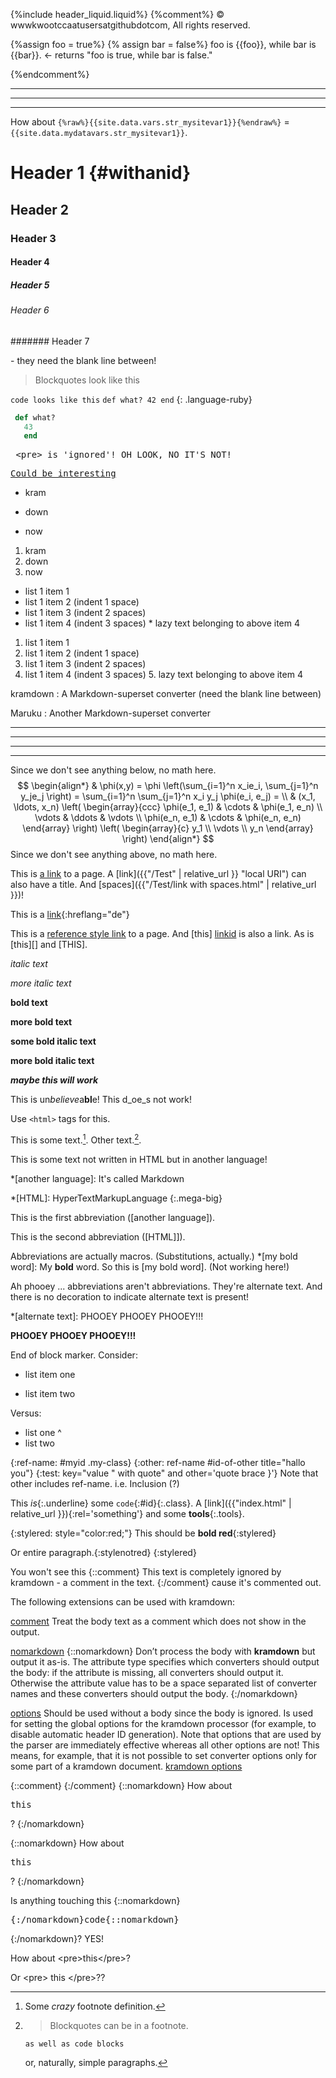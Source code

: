 {%include header_liquid.liquid%}
{%comment%}
© wwwkwootccaatusersatgithubdotcom, All rights reserved.




{%assign foo = true%}
{% assign bar = false%}
foo is {{foo}}, while bar is {{bar}}. <- returns "foo is true, while bar is false."



{%endcomment%}














<hr><hr><hr>

How about `{%raw%}{{site.data.vars.str_mysitevar1}}{%endraw%}` = `{{site.data.mydatavars.str_mysitevar1}}`.



# Header 1 {#withanid}

## Header 2

### Header 3

#### Header 4

##### Header 5

###### Header 6

####### Header 7

\- they need the blank line between!



> Blockquotes look like this



`code looks like this`
`def what?
  42
  end`
 {: .language-ruby}

~~~ ruby
 def what?
   43
   end
~~~



<pre> &lt;pre> is 'ignored'! OH LOOK, NO IT'S NOT!</pre>

<pre markdown="0"><u>Could be interesting</u></pre>

* kram
+ down
- now

1. kram
1. down
1. now


* list 1 item 1
 * list 1 item 2 (indent 1 space)
  * list 1 item 3 (indent 2 spaces)
   * list 1 item 4  (indent 3 spaces)
    * lazy text belonging to above item 4
1. list 1 item 1
 2. list 1 item 2 (indent 1 space)
  3. list 1 item 3 (indent 2 spaces)
   4. list 1 item 4  (indent 3 spaces)
    5. lazy text belonging to above item 4

kramdown
: A Markdown-superset converter
(need the blank line between)

Maruku
:     Another Markdown-superset converter



* * *

---

  _  _  _  _

---------------



Since we don't see anything below, no math here.
$$
\begin{align*}
  & \phi(x,y) = \phi \left(\sum_{i=1}^n x_ie_i, \sum_{j=1}^n y_je_j \right)
  = \sum_{i=1}^n \sum_{j=1}^n x_i y_j \phi(e_i, e_j) = \\
  & (x_1, \ldots, x_n) \left( \begin{array}{ccc}
      \phi(e_1, e_1) & \cdots & \phi(e_1, e_n) \\
      \vdots & \ddots & \vdots \\
      \phi(e_n, e_1) & \cdots & \phi(e_n, e_n)
    \end{array} \right)
  \left( \begin{array}{c}
      y_1 \\
      \vdots \\
      y_n
    \end{array} \right)
\end{align*}
$$
Since we don't see anything above, no math here.



This is [a link](http://rubyforge.org) to a page.
A [link]({{"/Test" | relative_url }} "local URI") can also have a title.
And [spaces]({{"/Test/link with spaces.html" | relative_url }})!

This is a [link](http://example.com){:hreflang="de"}

This is a [reference style link][linkid] to a page. And [this]
[linkid] is also a link. As is [this][] and [THIS].

[linkid]: http://www.example.com/ "Optional Title"



*italic text*

_more italic text_

**bold text**

__more bold text__

**some bold italic text**

__more bold italic text__

**_maybe this will work_**

This is un*believe*a**bl**e! This d_oe_s not work!



Use `<html>` tags for this.



This is some text.[^1]. Other text.[^footnote].

[^1]: Some *crazy* footnote definition.

[^footnote]:
    > Blockquotes can be in a footnote.

        as well as code blocks

    or, naturally, simple paragraphs.

[^other-note]:       no code block here (spaces are stripped away)

[^codeblock-note]:
        this is now a code block (8 spaces indentation)



This is some text not written in HTML but in another language!


*[another language]: It's called Markdown

*[HTML]: HyperTextMarkupLanguage
{:.mega-big}

This is the first abbreviation ([another language]).

This is the second abbreviation ([HTML]]).

Abbreviations are actually macros. (Substitutions, actually.)
*[my bold word]: My **bold** word.
So this is [my bold word]. (Not working here!)

Ah phooey ... abbreviations aren't abbreviations. They're alternate text.
And there is no decoration to indicate alternate text is present!

*[alternate text]: PHOOEY PHOOEY PHOOEY!!!

**PHOOEY PHOOEY PHOOEY!!!**



End of block marker. Consider:
* list item one

* list item two

Versus:

* list one
^
* list two


{:ref-name: #myid .my-class}
{:other: ref-name #id-of-other title="hallo you"}
{:test: key="value \" with quote" and other='quote brace \}'}
Note that other includes ref-name. i.e. Inclusion (?)

This *is*{:.underline} some `code`{:#id}{:.class}.
A [link]({{"index.html" | relative_url }}){:rel='something'} and some **tools**{:.tools}.

{:stylered: style="color:red;"}
This should be **bold red**{:stylered}

Or entire paragraph.{:stylenotred}
{:stylered}

You won't see this
{::comment}
This text is completely ignored by kramdown - a comment in the text.
{:/comment} cause it's commented out.


The following extensions can be used with kramdown:

<u>comment</u>
Treat the body text as a comment which does not show in the output.

<u>nomarkdown</u> {::nomarkdown}
Don’t process the body with **kramdown** but output it as-is. The attribute type specifies which converters should output the body: if the attribute is missing, all converters should output it. Otherwise the attribute value has to be a space separated list of converter names and these converters should output the body.
{:/nomarkdown}

<u>options</u>
Should be used without a body since the body is ignored. Is used for setting the global options for the kramdown processor (for example, to disable automatic header ID generation). Note that options that are used by the parser are immediately effective whereas all other options are not! This means, for example, that it is not possible to set converter options only for some part of a kramdown document.
[kramdown options](https://kramdown.gettalong.org/options.html)



{::comment}
{:/comment}
{::nomarkdown}
How about <pre>this</pre>?
{:/nomarkdown}



{::nomarkdown}
How about <pre>this</pre>?
{:/nomarkdown}

Is anything touching this {::nomarkdown}<pre>{:/nomarkdown}code{::nomarkdown}</pre>{:/nomarkdown}? YES!

How about \<pre>this\</pre>?

Or &lt;pre> this &lt;/pre>??
